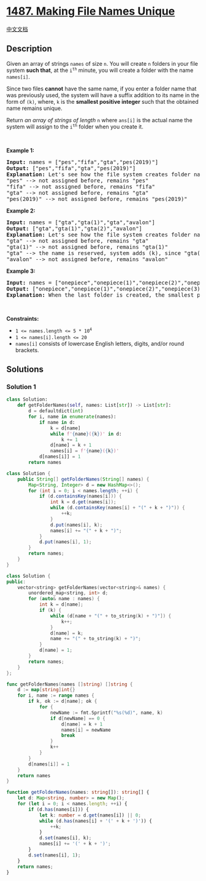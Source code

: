 # [1487. Making File Names Unique](https://leetcode.com/problems/making-file-names-unique)

[中文文档](/solution/1400-1499/1487.Making%20File%20Names%20Unique/README.md)

<!-- tags:Array,Hash Table,String -->

<!-- difficulty:Medium -->

## Description

<p>Given an array of strings <code>names</code> of size <code>n</code>. You will create <code>n</code> folders in your file system <strong>such that</strong>, at the <code>i<sup>th</sup></code> minute, you will create a folder with the name <code>names[i]</code>.</p>

<p>Since two files <strong>cannot</strong> have the same name, if you enter a folder name that was previously used, the system will have a suffix addition to its name in the form of <code>(k)</code>, where, <code>k</code> is the <strong>smallest positive integer</strong> such that the obtained name remains unique.</p>

<p>Return <em>an array of strings of length </em><code>n</code> where <code>ans[i]</code> is the actual name the system will assign to the <code>i<sup>th</sup></code> folder when you create it.</p>

<p>&nbsp;</p>
<p><strong class="example">Example 1:</strong></p>

<pre>
<strong>Input:</strong> names = [&quot;pes&quot;,&quot;fifa&quot;,&quot;gta&quot;,&quot;pes(2019)&quot;]
<strong>Output:</strong> [&quot;pes&quot;,&quot;fifa&quot;,&quot;gta&quot;,&quot;pes(2019)&quot;]
<strong>Explanation:</strong> Let&#39;s see how the file system creates folder names:
&quot;pes&quot; --&gt; not assigned before, remains &quot;pes&quot;
&quot;fifa&quot; --&gt; not assigned before, remains &quot;fifa&quot;
&quot;gta&quot; --&gt; not assigned before, remains &quot;gta&quot;
&quot;pes(2019)&quot; --&gt; not assigned before, remains &quot;pes(2019)&quot;
</pre>

<p><strong class="example">Example 2:</strong></p>

<pre>
<strong>Input:</strong> names = [&quot;gta&quot;,&quot;gta(1)&quot;,&quot;gta&quot;,&quot;avalon&quot;]
<strong>Output:</strong> [&quot;gta&quot;,&quot;gta(1)&quot;,&quot;gta(2)&quot;,&quot;avalon&quot;]
<strong>Explanation:</strong> Let&#39;s see how the file system creates folder names:
&quot;gta&quot; --&gt; not assigned before, remains &quot;gta&quot;
&quot;gta(1)&quot; --&gt; not assigned before, remains &quot;gta(1)&quot;
&quot;gta&quot; --&gt; the name is reserved, system adds (k), since &quot;gta(1)&quot; is also reserved, systems put k = 2. it becomes &quot;gta(2)&quot;
&quot;avalon&quot; --&gt; not assigned before, remains &quot;avalon&quot;
</pre>

<p><strong class="example">Example 3:</strong></p>

<pre>
<strong>Input:</strong> names = [&quot;onepiece&quot;,&quot;onepiece(1)&quot;,&quot;onepiece(2)&quot;,&quot;onepiece(3)&quot;,&quot;onepiece&quot;]
<strong>Output:</strong> [&quot;onepiece&quot;,&quot;onepiece(1)&quot;,&quot;onepiece(2)&quot;,&quot;onepiece(3)&quot;,&quot;onepiece(4)&quot;]
<strong>Explanation:</strong> When the last folder is created, the smallest positive valid k is 4, and it becomes &quot;onepiece(4)&quot;.
</pre>

<p>&nbsp;</p>
<p><strong>Constraints:</strong></p>

<ul>
	<li><code>1 &lt;= names.length &lt;= 5 * 10<sup>4</sup></code></li>
	<li><code>1 &lt;= names[i].length &lt;= 20</code></li>
	<li><code>names[i]</code> consists of lowercase English letters, digits, and/or round brackets.</li>
</ul>

## Solutions

### Solution 1

<!-- tabs:start -->

```python
class Solution:
    def getFolderNames(self, names: List[str]) -> List[str]:
        d = defaultdict(int)
        for i, name in enumerate(names):
            if name in d:
                k = d[name]
                while f'{name}({k})' in d:
                    k += 1
                d[name] = k + 1
                names[i] = f'{name}({k})'
            d[names[i]] = 1
        return names
```

```java
class Solution {
    public String[] getFolderNames(String[] names) {
        Map<String, Integer> d = new HashMap<>();
        for (int i = 0; i < names.length; ++i) {
            if (d.containsKey(names[i])) {
                int k = d.get(names[i]);
                while (d.containsKey(names[i] + "(" + k + ")")) {
                    ++k;
                }
                d.put(names[i], k);
                names[i] += "(" + k + ")";
            }
            d.put(names[i], 1);
        }
        return names;
    }
}
```

```cpp
class Solution {
public:
    vector<string> getFolderNames(vector<string>& names) {
        unordered_map<string, int> d;
        for (auto& name : names) {
            int k = d[name];
            if (k) {
                while (d[name + "(" + to_string(k) + ")"]) {
                    k++;
                }
                d[name] = k;
                name += "(" + to_string(k) + ")";
            }
            d[name] = 1;
        }
        return names;
    }
};
```

```go
func getFolderNames(names []string) []string {
	d := map[string]int{}
	for i, name := range names {
		if k, ok := d[name]; ok {
			for {
				newName := fmt.Sprintf("%s(%d)", name, k)
				if d[newName] == 0 {
					d[name] = k + 1
					names[i] = newName
					break
				}
				k++
			}
		}
		d[names[i]] = 1
	}
	return names
}
```

```ts
function getFolderNames(names: string[]): string[] {
    let d: Map<string, number> = new Map();
    for (let i = 0; i < names.length; ++i) {
        if (d.has(names[i])) {
            let k: number = d.get(names[i]) || 0;
            while (d.has(names[i] + '(' + k + ')')) {
                ++k;
            }
            d.set(names[i], k);
            names[i] += '(' + k + ')';
        }
        d.set(names[i], 1);
    }
    return names;
}
```

<!-- tabs:end -->

<!-- end -->
